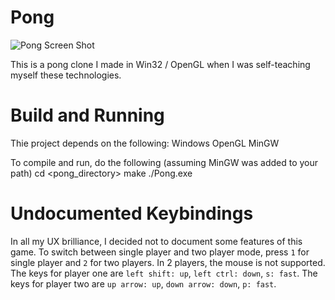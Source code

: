 Pong
====

![Pong Screen Shot](https://raw.github.com/DeadHeadRussell/website/master/Servers/data/images/personalProjects/Pong.png)

This is a pong clone I made in Win32 / OpenGL when I was self-teaching myself these technologies.

Build and Running
====

Thie project depends on the following:
    Windows
    OpenGL
    MinGW

To compile and run, do the following (assuming MinGW was added to your path)
    cd <pong_directory>
    make
    ./Pong.exe

Undocumented Keybindings
====

In all my UX brilliance, I decided not to document some features of this game.  To switch between single player and two player mode, press `1` for single player and `2` for two players.
In 2 players, the mouse is not supported.  The keys for player one are `left shift: up`, `left ctrl: down`, `s: fast`.  The keys for player two are `up arrow: up`, `down arrow: down`, `p: fast`.

